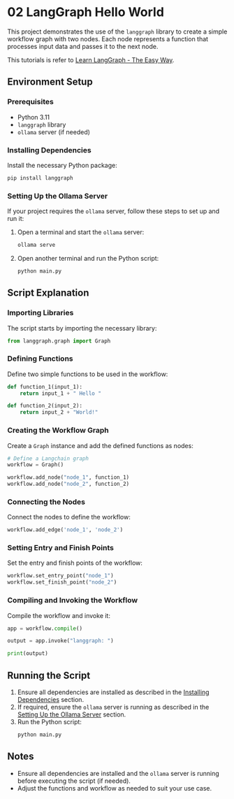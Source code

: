 # 02 LangGraph Hello World

This project demonstrates the use of the `langgraph` library to create a simple workflow graph with two nodes. Each node represents a function that processes input data and passes it to the next node.

This tutorials is refer to [Learn LangGraph - The Easy Way](https://www.youtube.com/watch?v=R8KB-Zcynxc).

## Environment Setup

### Prerequisites

- Python 3.11
- `langgraph` library
- `ollama` server (if needed)

### Installing Dependencies

Install the necessary Python package:
```sh
pip install langgraph
```

### Setting Up the Ollama Server

If your project requires the `ollama` server, follow these steps to set up and run it:

1. Open a terminal and start the `ollama` server:
   ```sh
   ollama serve
   ```

2. Open another terminal and run the Python script:
   ```sh
   python main.py
   ```

## Script Explanation

### Importing Libraries

The script starts by importing the necessary library:

```python
from langgraph.graph import Graph
```

### Defining Functions

Define two simple functions to be used in the workflow:

```python
def function_1(input_1):
    return input_1 + " Hello "

def function_2(input_2):
    return input_2 + "World!"
```

### Creating the Workflow Graph

Create a `Graph` instance and add the defined functions as nodes:

```python
# Define a Langchain graph
workflow = Graph()

workflow.add_node("node_1", function_1)
workflow.add_node("node_2", function_2)
```

### Connecting the Nodes

Connect the nodes to define the workflow:

```python
workflow.add_edge('node_1', 'node_2')
```

### Setting Entry and Finish Points

Set the entry and finish points of the workflow:

```python
workflow.set_entry_point("node_1")
workflow.set_finish_point("node_2")
```

### Compiling and Invoking the Workflow

Compile the workflow and invoke it:

```python
app = workflow.compile()

output = app.invoke("langgraph: ")

print(output)
```

## Running the Script

1. Ensure all dependencies are installed as described in the [Installing Dependencies](#installing-dependencies) section.
2. If required, ensure the `ollama` server is running as described in the [Setting Up the Ollama Server](#setting-up-the-ollama-server) section.
3. Run the Python script:
   ```sh
   python main.py
   ```

## Notes

- Ensure all dependencies are installed and the `ollama` server is running before executing the script (if needed).
- Adjust the functions and workflow as needed to suit your use case.

